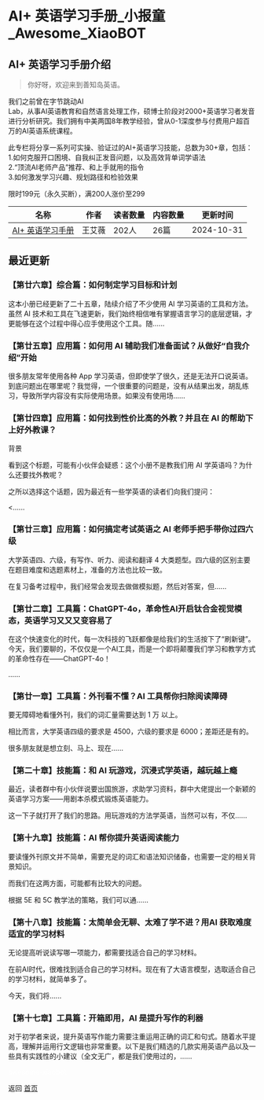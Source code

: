 # AI+ 英语学习手册_小报童_Awesome_XiaoBOT

## AI+ 英语学习手册介绍
> 你好呀，欢迎来到善知岛英语。    
    
我们之前曾在字节跳动AI  
Lab，从事AI英语教育和自然语言处理工作，硕博士阶段对2000+英语学习者发音进行分析研究。我们拥有中美两国8年教学经验，曾从0-1深度参与付费用户超百万的AI英语系统课程。    
    
此专栏将分享一系列可实操、验证过的AI+英语学习技能，总数为30+章，包括：    
1.如何克服开口困境、自我纠正发音问题，以及高效背单词学语法    
2.“顶流AI老师产品”推荐、和上手就用的指令    
3.如何激发学习兴趣、规划路径和检验效果    
    
限时199元（永久买断），满200人涨价至299  
  


|名称|作者|读者数量|内容数量|更新时间|
|---|---|---|---|---|
|[AI+ 英语学习手册](https://xiaobot.net/p/qiaozhihekemiya?refer=0b133df9-27dc-423b-8101-639049001c13)|王艾薇|202人|26篇|2024-10-31|

## 最近更新
### 【第廿六章】综合篇：如何制定学习目标和计划

这本小册已经更新了二十五章，陆续介绍了不少使用 AI 学习英语的工具和方法。虽然 AI
技术和工具在飞速更新，我们始终相信唯有掌握语言学习的底层逻辑，才更能够在这个过程中得心应手使用这个工具。随......

### 【第廿五章】应用篇：如何用 AI 辅助我们准备面试？从做好“自我介绍”开始

很多朋友常年使用各种 App
学习英语，但即使学了很久，还是无法开口说英语。到底问题出在哪里呢？我觉得，一个很重要的问题是，没有从结果出发，胡乱练习，导致所学内容没有实际使用场景。如果没有使用场......

### 【第廿四章】应用篇：如何找到性价比高的外教？并且在 AI 的帮助下上好外教课？

背景

看到这个标题，可能有小伙伴会疑惑：这个小册不是教我们用 AI 学英语吗？为什么还要找外教呢？

之所以选择这个话题，因为最近有一些学英语的读者们向我们提问：

<......

### 【第廿三章】应用篇：如何搞定考试英语之 AI 老师手把手带你过四六级

大学英语四、六级，有写作、听力、阅读和翻译 4 大类题型。四六级的区别主要在题目难度和选题素材上，准备的方法也比较一致。

在复习备考过程中，我们经常会发现去做做模拟题，然后对答案，但......

### 【第廿二章】工具篇：ChatGPT-4o，革命性AI开启钛合金视觉模态，英语学习又又又变容易了

在这个快速变化的时代，每一次科技的飞跃都像是给我们的生活按下了“刷新键”。今天，我们要聊的，不仅仅是一个AI工具，而是一个即将颠覆我们学习和教学方式的革命性存在——ChatGPT-4o！

......

### 【第廿一章】工具篇：外刊看不懂？AI 工具帮你扫除阅读障碍

要无障碍地看懂外刊，我们的词汇量需要达到 1 万 以上。

相比而言，大学英语四级的要求是 4500，六级的要求是 6000；差距还是有的。

很多朋友就是想立刻、马上、现在......

### 【第二十章】技能篇：和 AI 玩游戏，沉浸式学英语，越玩越上瘾

最近，读者群中有小伙伴说要出国旅游，求助学习资料，群中大佬提出一个新颖的英语学习方案——用剧本杀模式锻炼英语能力。

这一下子就打开了我们的思路。用玩游戏的方法学英语，当然可以有，不仅......

### 【第十九章】技能篇：AI 帮你提升英语阅读能力

要读懂外刊原文并不简单，需要充足的词汇和语法知识储备，也需要一定的相关背景知识。

而我们在这两方面，可能都有比较大的问题。

根据 5E 和 5C 教学法的策略，我们可以通......

### 【第十八章】技能篇：太简单会无聊、太难了学不进？用AI 获取难度适宜的学习材料

无论提高听说读写哪一项能力，都需要找适合自己的学习材料。

在前AI时代，很难找到适合自己的学习材料。现在有了大语言模型，选取适合自己的学习材料，就简单多了。

今天，我们将......

### 【第十七章】工具篇：开箱即用，AI 是提升写作的利器

对于初学者来说，提升英语写作能力需要注重运用正确的词汇和句式。随着水平提高，理解并运用行文逻辑也非常重要。以下是我们精选的几款实用英语产品以及一些具有实践性的小建议（全文无广，都是我们使用过的，......


<a href="https://github.com/Reno9527/awesome-xiaobot" style="color: white; text-decoration: none;">awesome-xiaobot</a>

返回 [首页](../README.md)
